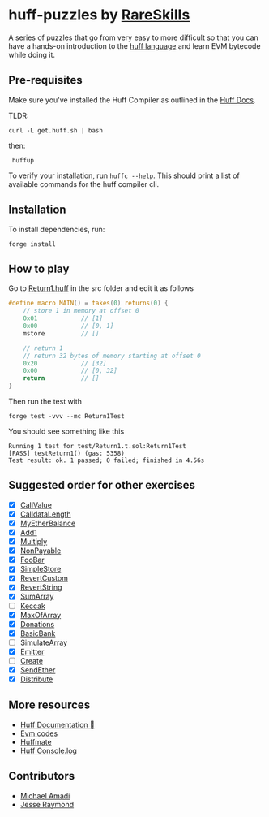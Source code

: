 # huff-puzzles by [RareSkills](https://www.rareskills.io)

A series of puzzles that go from very easy to more difficult so that you can have a hands-on introduction to the [huff language](https://huff.sh) and learn EVM bytecode while doing it.

## Pre-requisites

Make sure you've installed the Huff Compiler as outlined in the [Huff Docs](https://docs.huff.sh/get-started/installing/#installing-huff).

TLDR:

    curl -L get.huff.sh | bash

then:

     huffup

To verify your installation, run `huffc --help`. This should print a list of available commands for the huff compiler cli.

## Installation

To install dependencies, run:

    forge install

## How to play

Go to [Return1.huff](https://github.com/rareskills/huff-puzzles/blob/main/src/Return1.huff) in the src folder and edit it as follows

```c
#define macro MAIN() = takes(0) returns(0) {
    // store 1 in memory at offset 0
    0x01            // [1]
    0x00            // [0, 1]
    mstore          // []

    // return 1
    // return 32 bytes of memory starting at offset 0
    0x20            // [32]
    0x00            // [0, 32]
    return          // []
}
```

Then run the test with

    forge test -vvv --mc Return1Test

You should see something like this

    Running 1 test for test/Return1.t.sol:Return1Test
    [PASS] testReturn1() (gas: 5358)
    Test result: ok. 1 passed; 0 failed; finished in 4.56s

## Suggested order for other exercises

- [x] [CallValue](https://github.com/rareskills/huff-puzzles/blob/main/src/CallValue.huff)
- [x] [CalldataLength](https://github.com/rareskills/huff-puzzles/blob/main/src/CalldataLength.length)
- [x] [MyEtherBalance](https://github.com/rareskills/huff-puzzles/blob/main/src/MyEtherBalance.length)
- [x] [Add1](https://github.com/rareskills/huff-puzzles/blob/main/src/Add1.huff)
- [x] [Multiply](https://github.com/rareskills/huff-puzzles/blob/main/src/Multiply.huff)
- [x] [NonPayable](https://github.com/rareskills/huff-puzzles/blob/main/src/NonPayable.huff)
- [x] [FooBar](https://github.com/rareskills/huff-puzzles/blob/main/src/FooBar.huff)
- [x] [SimpleStore](https://github.com/rareskills/huff-puzzles/blob/main/src/SimpleStore.huff)
- [x] [RevertCustom](https://github.com/rareskills/huff-puzzles/blob/main/src/RevertCustom.huff)
- [x] [RevertString](https://github.com/rareskills/huff-puzzles/blob/main/src/RevertString.huff)
- [x] [SumArray](https://github.com/rareskills/huff-puzzles/blob/main/src/SumArray.huff)
- [ ] [Keccak](https://github.com/rareskills/huff-puzzles/blob/main/src/Keccak.huff)
- [x] [MaxOfArray](https://github.com/rareskills/huff-puzzles/blob/main/src/MaxOfArray.huff)
- [x] [Donations](https://github.com/rareskills/huff-puzzles/blob/main/src/Donations.huff)
- [x] [BasicBank](https://github.com/rareskills/huff-puzzles/blob/main/src/BasicBank.huff)
- [ ] [SimulateArray](https://github.com/rareskills/huff-puzzles/blob/main/src/SimulateArray.huff)
- [x] [Emitter](https://github.com/rareskills/huff-puzzles/blob/main/src/Emitter.huff)
- [ ] [Create](https://github.com/rareskills/huff-puzzles/blob/main/src/Create.huff)
- [x] [SendEther](https://github.com/rareskills/huff-puzzles/blob/main/src/SendEther.huff)
- [x] [Distribute](https://github.com/rareskills/huff-puzzles/blob/main/src/Distribute.huff)

## More resources

- [Huff Documentation 🐴](https://docs.huff.sh/)
- [Evm codes](https://evm.codes)
- [Huffmate](https://github.com/pentagon-xyz/huffmate)
- [Huff Console.log](https://github.com/AmadiMichael/Huff-Console)

## Contributors

- [Michael Amadi](https://github.com/AmadiMichael)
- [Jesse Raymond](https://github.com/jesserc)
